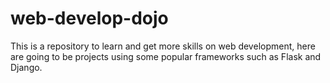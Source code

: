 # web-develop-dojo
This is a repository to learn and get more skills on web development, here are going to be projects using some popular frameworks such as Flask and Django. 
